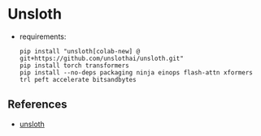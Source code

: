 # Unsloth 

- requirements:

  ```
  pip install "unsloth[colab-new] @ git+https://github.com/unslothai/unsloth.git"
  pip install torch transformers
  pip install --no-deps packaging ninja einops flash-attn xformers trl peft accelerate bitsandbytes
  ```

## References

- [unsloth](https://github.com/unslothai/unsloth)
